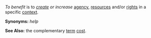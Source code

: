 *To benefit* is to *[create](https://github.com/gcassel/Modular-Organization-Terminology/blob/master/terms/creation.md) or increase* [agency](https://github.com/gcassel/Modular-Organization-Terminology/blob/master/terms/agency.md), [resources](https://github.com/gcassel/Modular-Organization-Terminology/blob/master/terms/resource.md) and/or [rights](https://github.com/gcassel/Modular-Organization-Terminology/blob/master/terms/right.md) in a specific [context](https://github.com/gcassel/Modular-Organization-Terminology/blob/master/terms/context.md).

**Synonyms:** *help*

**See Also:** the complementary [term](https://github.com/gcassel/Modular-Organization-Terminology/blob/master/terms/term.md) [cost](https://github.com/gcassel/Modular-Organization-Terminology/blob/master/terms/cost.md).
